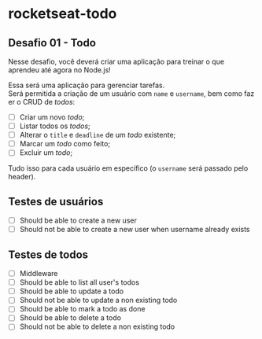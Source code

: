 # rocketseat-todo

## Desafio 01 - Todo

Nesse desafio, você deverá criar uma aplicação para treinar o que aprendeu até agora no Node.js!

Essa será uma aplicação para gerenciar tarefas.  Será permitida a criação de um usuário com `name` e `username`, bem como fazer o CRUD de *todos*:

- [ ] Criar um novo *todo*;
- [ ] Listar todos os *todos*;
- [ ] Alterar o `title` e `deadline` de um *todo* existente;
- [ ] Marcar um *todo* como feito;
- [ ] Excluir um *todo*;

Tudo isso para cada usuário em específico (o `username` será passado pelo header).

## Testes de usuários

- [ ] Should be able to create a new user
- [ ] Should not be able to create a new user when username already exists

## Testes de todos

- [ ] Middleware
- [ ] Should be able to list all user's todos
- [ ] Should be able to update a todo
- [ ] Should not be able to update a non existing todo
- [ ] Should be able to mark a todo as done
- [ ] Should be able to delete a todo
- [ ] Should not be able to delete a non existing todo
